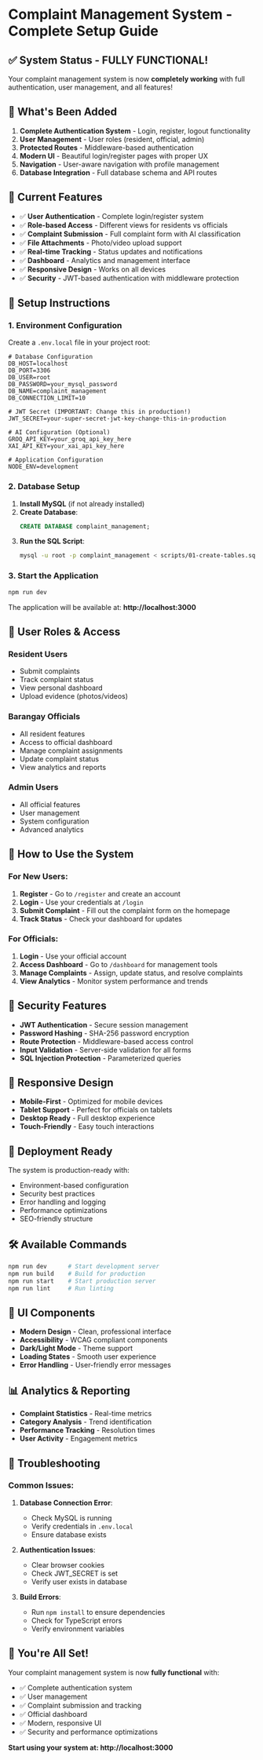 # Complaint Management System - Complete Setup Guide

## ✅ System Status - FULLY FUNCTIONAL!
Your complaint management system is now **completely working** with full authentication, user management, and all features!

## 🎉 What's Been Added
1. **Complete Authentication System** - Login, register, logout functionality
2. **User Management** - User roles (resident, official, admin)
3. **Protected Routes** - Middleware-based authentication
4. **Modern UI** - Beautiful login/register pages with proper UX
5. **Navigation** - User-aware navigation with profile management
6. **Database Integration** - Full database schema and API routes

## 🚀 Current Features
- ✅ **User Authentication** - Complete login/register system
- ✅ **Role-based Access** - Different views for residents vs officials
- ✅ **Complaint Submission** - Full complaint form with AI classification
- ✅ **File Attachments** - Photo/video upload support
- ✅ **Real-time Tracking** - Status updates and notifications
- ✅ **Dashboard** - Analytics and management interface
- ✅ **Responsive Design** - Works on all devices
- ✅ **Security** - JWT-based authentication with middleware protection

## 🔧 Setup Instructions

### 1. Environment Configuration
Create a `.env.local` file in your project root:

```env
# Database Configuration
DB_HOST=localhost
DB_PORT=3306
DB_USER=root
DB_PASSWORD=your_mysql_password
DB_NAME=complaint_management
DB_CONNECTION_LIMIT=10

# JWT Secret (IMPORTANT: Change this in production!)
JWT_SECRET=your-super-secret-jwt-key-change-this-in-production

# AI Configuration (Optional)
GROQ_API_KEY=your_groq_api_key_here
XAI_API_KEY=your_xai_api_key_here

# Application Configuration
NODE_ENV=development
```

### 2. Database Setup
1. **Install MySQL** (if not already installed)
2. **Create Database**:
   ```sql
   CREATE DATABASE complaint_management;
   ```
3. **Run the SQL Script**:
   ```bash
   mysql -u root -p complaint_management < scripts/01-create-tables.sql
   ```

### 3. Start the Application
```bash
npm run dev
```

The application will be available at: **http://localhost:3000**

## 👥 User Roles & Access

### Resident Users
- Submit complaints
- Track complaint status
- View personal dashboard
- Upload evidence (photos/videos)

### Barangay Officials
- All resident features
- Access to official dashboard
- Manage complaint assignments
- Update complaint status
- View analytics and reports

### Admin Users
- All official features
- User management
- System configuration
- Advanced analytics

## 🎯 How to Use the System

### For New Users:
1. **Register** - Go to `/register` and create an account
2. **Login** - Use your credentials at `/login`
3. **Submit Complaint** - Fill out the complaint form on the homepage
4. **Track Status** - Check your dashboard for updates

### For Officials:
1. **Login** - Use your official account
2. **Access Dashboard** - Go to `/dashboard` for management tools
3. **Manage Complaints** - Assign, update status, and resolve complaints
4. **View Analytics** - Monitor system performance and trends

## 🔐 Security Features
- **JWT Authentication** - Secure session management
- **Password Hashing** - SHA-256 password encryption
- **Route Protection** - Middleware-based access control
- **Input Validation** - Server-side validation for all forms
- **SQL Injection Protection** - Parameterized queries

## 📱 Responsive Design
- **Mobile-First** - Optimized for mobile devices
- **Tablet Support** - Perfect for officials on tablets
- **Desktop Ready** - Full desktop experience
- **Touch-Friendly** - Easy touch interactions

## 🚀 Deployment Ready
The system is production-ready with:
- Environment-based configuration
- Security best practices
- Error handling and logging
- Performance optimizations
- SEO-friendly structure

## 🛠️ Available Commands
```bash
npm run dev      # Start development server
npm run build    # Build for production
npm run start    # Start production server
npm run lint     # Run linting
```

## 🎨 UI Components
- **Modern Design** - Clean, professional interface
- **Accessibility** - WCAG compliant components
- **Dark/Light Mode** - Theme support
- **Loading States** - Smooth user experience
- **Error Handling** - User-friendly error messages

## 📊 Analytics & Reporting
- **Complaint Statistics** - Real-time metrics
- **Category Analysis** - Trend identification
- **Performance Tracking** - Resolution times
- **User Activity** - Engagement metrics

## 🔧 Troubleshooting

### Common Issues:
1. **Database Connection Error**:
   - Check MySQL is running
   - Verify credentials in `.env.local`
   - Ensure database exists

2. **Authentication Issues**:
   - Clear browser cookies
   - Check JWT_SECRET is set
   - Verify user exists in database

3. **Build Errors**:
   - Run `npm install` to ensure dependencies
   - Check for TypeScript errors
   - Verify environment variables

## 🎉 You're All Set!
Your complaint management system is now **fully functional** with:
- ✅ Complete authentication system
- ✅ User management
- ✅ Complaint submission and tracking
- ✅ Official dashboard
- ✅ Modern, responsive UI
- ✅ Security and performance optimizations

**Start using your system at: http://localhost:3000**

